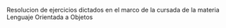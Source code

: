 Resolucion de ejercicios dictados en el marco de la cursada de la materia Lenguaje Orientada a Objetos
